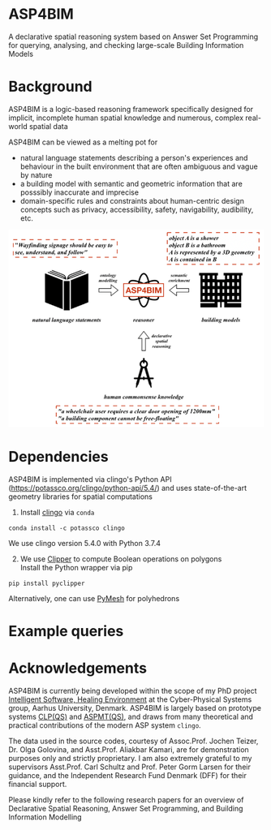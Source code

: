 # ASP4BIM
A declarative spatial reasoning system based on Answer Set Programming for querying, analysing, and checking large-scale Building Information Models

# Background
ASP4BIM is a logic-based reasoning framework specifically designed for implicit, incomplete human spatial knowledge and numerous, complex real-world spatial data  

ASP4BIM can be viewed as a melting pot for 
* natural language statements describing a person's experiences and behaviour in the built environment that are often ambiguous and vague by nature
* a building model with semantic and geometric information that are posssibly inaccurate and imprecise
* domain-specific rules and constraints about human-centric design concepts such as privacy, accessibility, safety, navigability, audibility, etc.

<p align="center">
  <img width="700" src="/ASP4BIM_conceptual_framework.png">
</p>

# Dependencies
ASP4BIM is implemented via clingo's Python API (https://potassco.org/clingo/python-api/5.4/) and uses state-of-the-art geometry libraries for spatial computations  

1. Install [clingo](https://potassco.org/doc/start/) via `conda`  
```
conda install -c potassco clingo
```  
We use clingo version 5.4.0 with Python 3.7.4

2. We use [Clipper](http://www.angusj.com/delphi/clipper.php) to compute Boolean operations on polygons  
Install the Python wrapper via pip
```
pip install pyclipper
```
Alternatively, one can use [PyMesh](https://pymesh.readthedocs.io/en/latest/) for polyhedrons

# Example queries

# Acknowledgements
ASP4BIM is currently being developed within the scope of my PhD project [Intelligent Software, Healing Environment](https://digit.au.dk/research-projects/intelligent-software-healing-environments/) at the Cyber-Physical Systems group, Aarhus University, Denmark. ASP4BIM is largely based on prototype systems [CLP(QS)](https://hub.docker.com/r/spatialreasoning/clpqs) and [ASPMT(QS)](https://hub.docker.com/r/spatialreasoning/aspmtqs), and draws from many theoretical and practical contributions of the modern ASP system `clingo`.  

The data used in the source codes, courtesy of Assoc.Prof. Jochen Teizer, Dr. Olga Golovina, and Asst.Prof. Aliakbar Kamari, are for demonstration purposes only and strictly proprietary. I am also extremely grateful to my supervisors Asst.Prof. Carl Schultz and Prof. Peter Gorm Larsen for their guidance, and the Independent Research Fund Denmark (DFF) for their financial support.

Please kindly refer to the following research papers for an overview of Declarative Spatial Reasoning, Answer Set Programming, and Building Information Modelling  






